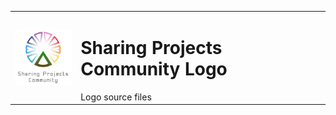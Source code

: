<table width="100%">
<tr>
  <td>
    <img src="https://github.com/Sharing-Projects-Community/Logo/blob/master/graphics/logo%20sharing%20projects%20community-txt__125.png" style="float:left;" />
  </td>
   <td>
     <h1>Sharing Projects Community Logo</h1>
     Logo source files
   </td>
 </tr>
</table>
